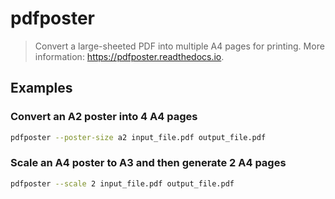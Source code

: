 # pdfposter

> Convert a large-sheeted PDF into multiple A4 pages for printing. More information: <https://pdfposter.readthedocs.io>.

## Examples

### Convert an A2 poster into 4 A4 pages

```bash
pdfposter --poster-size a2 input_file.pdf output_file.pdf
```

### Scale an A4 poster to A3 and then generate 2 A4 pages

```bash
pdfposter --scale 2 input_file.pdf output_file.pdf
```
